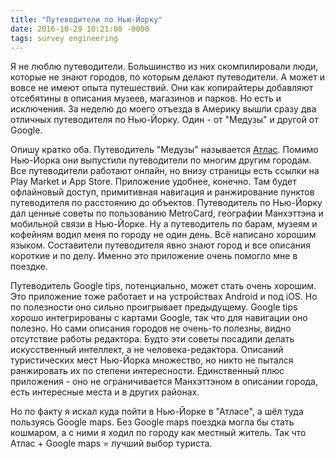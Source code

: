 ```yaml
---
title: "Путеводители по Нью-Йорку"
date: 2016-10-29 10:21:00 -0000
tags: survey engineering
---
```


Я не люблю путеводители. Большинство из них скомпилировали люди, которые не знают городов, по которым делают путеводители. А может и вовсе не имеют опыта путешествий. Они как копирайтеры добавляют отсебятины в описания музеев, магазинов и парков. Но есть и исключения. За неделю до моего отъезда в Америку вышли сразу два отличных путеводителя по Нью-Йорку. Один - от "Медузы" и другой от Google.

Опишу кратко оба. Путеводитель "Медузы" называется <a href="https://meduza.io/atlas/nyc">Атлас</a>. Помимо Нью-Йорка они выпустили путеводители по многим другим городам. Все путеводители работают онлайн, но внизу страницы есть ссылки на Play Market и App Store. Приложение удобнее, конечно. Там будет офлайновый доступ, примитивная навигация и ранжирование пунктов путеводителя по расстоянию до объектов. Путеводитель по Нью-Йорку дал ценные советы по пользованию MetroCard, географии Манхэттэна и мобильной связи в Нью-Йорке. Ну а путеводитель по барам, музеям и кофейням водил меня по городу не один день. Всё написано хорошим языком. Составители путеводителя явно знают город и все описания короткие и по делу. Именно это приложение очень помогло мне в поездке.

Путеводитель Google tips, потенциально, может стать очень хорошим. Это приложение тоже работает и на устройствах Android и под iOS. Но по полезности оно сильно проигрывает предыдущему. Google tips хорошо интегрированы с картами Google, так что для навигации оно полезно. Но сами описания городов не очень-то полезны, видно отсутствие работы редактора. Будто эти советы посадили делать искусственный интеллект, а не человека-редактора. Описаний туристических мест Нью-Йорка множество, но никто не пытался ранжировать их по степени интересности. Единственный плюс приложения - оно не ограничивается Манхэттэном в описании города, есть интересные места и в других районах.

Но по факту я искал куда пойти в Нью-Йорке в "Атласе", а шёл туда пользуясь Google maps. Без Google maps поездка могла бы стать кошмаром, а с ними я ходил по городу как местный житель. Так что Атлас + Google maps = лучший выбор туриста.